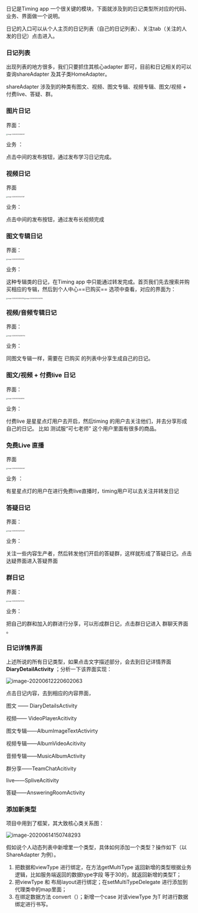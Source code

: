 

日记是Timing app 一个很关键的模块，下面就涉及到的日记类型所对应的代码、业务、界面做一个说明。

日记的入口可以从个人主页的日记列表（自己的日记列表）、关注tab（关注的人发的日记）点击进入。

### 日记列表

出现列表的地方很多，我们只要抓住其核心adapter 即可，目前和日记相关的可以查询shareAdapter 及其子类HomeAdapter。

shareAdapter 涉及到的种类有图文、视频、图文专辑、视频专辑、图文/视频 + 付费live、答疑、群。



### 图片日记

界面：

<img src="https://tva1.sinaimg.cn/large/007S8ZIlgy1gfpdo1onwgj30u01hch5x.jpg" alt="image-20200612120936767" style="zoom: 25%;" />



业务 ：

点击中间的发布按钮，通过发布学习日记完成。

### 视频日记

界面

<img src="../../Library/Application Support/typora-user-images/image-20200612121407387.png" alt="image-20200612121407387" style="zoom:25%;" />

业务：

点击中间的发布按钮，通过发布长视频完成

### 图文专辑日记

界面：

<img src="../../Library/Application Support/typora-user-images/image-20200612121539341.png" alt="image-20200612121539341" style="zoom:25%;" />

业务：

这种专辑类的日记，在Timing app 中只能通过转发完成。首页我们先去搜索并购买相应的专辑，然后到个人中心==已购买== 选项中查看，对应的界面为：

<img src="../../Library/Application Support/typora-user-images/image-20200612141950118.png" alt="image-20200612141950118" style="zoom:25%;" /><img src="https://tva1.sinaimg.cn/large/007S8ZIlgy1gfphgkdh5wj30u01hc7f6.jpg" alt="image-20200612142049765" style="zoom:25%;" />



### 视频/音频专辑日记

界面：

<img src="../../Library/Application Support/typora-user-images/image-20200612144536794.png" alt="image-20200612144536794" style="zoom:25%;" />

业务：

同图文专辑一样，需要在 已购买 的列表中分享生成自己的日记。

### 图文/视频 + 付费live  日记

界面：

<img src="../../Library/Application Support/typora-user-images/image-20200612145548114.png" alt="image-20200612145548114" style="zoom:25%;" />



业务：

付费live 是星星点灯用户去开启，然后timing 的用户去关注他们，并去分享形成自己的日记。 比如 测试服“可七老师” 这个用户里面有很多的商品。

### 免费Live 直播

界面

<img src="../../Library/Application Support/typora-user-images/image-20200612193350997.png" alt="image-20200612193350997" style="zoom:25%;" />

业务 ：

有星星点灯的用户在进行免费live直播时，timing用户可以去关注并转发日记

### 答疑日记

界面：	

<img src="https://tva1.sinaimg.cn/large/007S8ZIlgy1gfpi7w72mxj30u01hck60.jpg" alt="image-20200612144703261" style="zoom:25%;" />

业务：

关注一些内容生产者，然后转发他们开启的答疑群，这样就形成了答疑日记。点击达疑界面进入答疑界面

### 群日记

界面：

<img src="https://tva1.sinaimg.cn/large/007S8ZIlgy1gfpqbckih9j30u01hc115.jpg" alt="image-20200612192712134" style="zoom:25%;" />

业务：

把自己的群和加入的群进行分享，可以形成群日记，点击群日记进入 群聊天界面 。

### 日记详情界面

上述所说的所有日记类型，如果点击文字描述部分，会去到日记详情界面 **DiaryDetailActivity** ；分析一下该界面实现：

![image-20200612220602063](https://tva1.sinaimg.cn/large/007S8ZIlgy1gfpuwmw0w5j317l0u0tjy.jpg)



点击日记内容，去到相应的内容界面，

图文 —— DiaryDetailsActivity

视频—— VideoPlayerAcitivity

图文专辑——AlbumImageTextActivirty

视频专辑——AlbumVideoAcitivity

音频专辑——MusicAlbumActivity

群分享——TeamChatAcitivity

live——SpliveAcitivity

答疑——AnsweringRoomActivity

### 添加新类型

项目中用到了框架，其大致核心类关系图：

![image-20200614150748293](https://tva1.sinaimg.cn/large/007S8ZIlgy1gfru24jmvqj31010u04j4.jpg)



假如说个人动态列表中新增里一个类型，具体如何添加一个类型？操作如下（以ShareAdapter 为例）。

1. 把数据和viewType 进行绑定，在方法getMultiType 返回新增的类型根据业务逻辑，比如服务端返回的数据type字段 等于30的，就返回新增的类型T；
2. 把viewType 和 布局layout进行绑定；在setMultiTypeDelegate 进行添加到代理类中的map里面；
3. 在绑定数据方法 convert（）；新增一个case 对该viewType 为T 时进行数据绑定进行书写。
